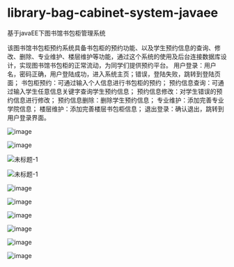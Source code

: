 # library-bag-cabinet-system-javaee
基于javaEE下图书馆书包柜管理系统

该图书馆书包柜预约系统具备书包柜的预约功能、以及学生预约信息的查询、修改、删除、专业维护、楼层维护等功能，通过这个系统的使用及后台连接数据库设计，实现图书馆书包柜的正常流动，为同学们提供预约平台。
用户登录：用户名，密码正确，用户登陆成功，进入系统主页；错误，登陆失败，跳转到登陆页面；
书包柜预约：可通过输入个人信息进行书包柜的预约；
预约信息查询：可通过输入学生任意信息关键字查询学生预约信息；
预约信息修改：对学生错误的预约信息进行修改；
预约信息删除：删除学生预约信息；
专业维护：添加完善专业学院信息；
楼层维护：添加完善楼层书包柜信息；
退出登录：确认退出，跳转到用户登录界面。

![image](https://user-images.githubusercontent.com/79844631/195848492-6e673db6-0a3e-44a3-8e99-6f6938e31e08.png)

![image](https://user-images.githubusercontent.com/79844631/195848629-a94c04a2-4102-4e4a-80f9-b754072778eb.png)

![未标题-1](https://user-images.githubusercontent.com/79844631/195849195-6a6fd480-6263-4885-8d63-f6b4556b70aa.png)

![未标题-1](https://user-images.githubusercontent.com/79844631/195849559-25aa1065-c5ff-48a0-b73a-65c646d37b4d.png)

![image](https://user-images.githubusercontent.com/79844631/195849590-5d89cccf-38f8-433d-a797-ea3ec944026b.png)

![image](https://user-images.githubusercontent.com/79844631/195849602-86d88e6d-2274-463b-a484-345fda114061.png)

![image](https://user-images.githubusercontent.com/79844631/195849635-4d11a539-5bae-43cf-a95d-131fc8060007.png)

![image](https://user-images.githubusercontent.com/79844631/195849642-eff94a06-311d-48d9-9496-dce0213d510c.png)

![image](https://user-images.githubusercontent.com/79844631/195849648-27f6e6a4-b189-4d01-acf6-a67962353e48.png)

![image](https://user-images.githubusercontent.com/79844631/195849677-5b7a952d-f0ab-4e56-be3d-f6c9625f951a.png)
